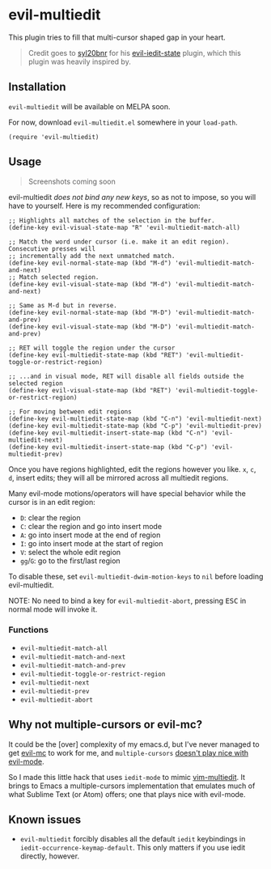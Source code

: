 # evil-multiedit

This plugin tries to fill that multi-cursor shaped gap in your heart.

> Credit goes to [syl20bnr]() for his [evil-iedit-state]() plugin, which this plugin was
> heavily inspired by.

## Installation

`evil-multiedit` will be available on MELPA soon.

For now, download `evil-multiedit.el` somewhere in your `load-path`.

`(require 'evil-multiedit)`

## Usage

> Screenshots coming soon

<!-- ![evil-multiedit-match-all](/../screenshots/match-all.png?raw=true) -->
<!-- ![evil-multiedit-match-and-next/prev](/../screenshots/matching.png?raw=true) -->
<!-- ![evil-multiedit-restrict-to-region](/../screenshots/match-all.png?raw=true) -->

evil-multiedit *does not bind any new keys*, so as not to impose, so you will have to
yourself. Here is my recommended configuration:

```elisp
;; Highlights all matches of the selection in the buffer.
(define-key evil-visual-state-map "R" 'evil-multiedit-match-all)

;; Match the word under cursor (i.e. make it an edit region). Consecutive presses will
;; incrementally add the next unmatched match.
(define-key evil-normal-state-map (kbd "M-d") 'evil-multiedit-match-and-next)
;; Match selected region.
(define-key evil-visual-state-map (kbd "M-d") 'evil-multiedit-match-and-next)

;; Same as M-d but in reverse.
(define-key evil-normal-state-map (kbd "M-D") 'evil-multiedit-match-and-prev)
(define-key evil-visual-state-map (kbd "M-D") 'evil-multiedit-match-and-prev)

;; RET will toggle the region under the cursor
(define-key evil-multiedit-state-map (kbd "RET") 'evil-multiedit-toggle-or-restrict-region)

;; ...and in visual mode, RET will disable all fields outside the selected region
(define-key evil-visual-state-map (kbd "RET") 'evil-multiedit-toggle-or-restrict-region)

;; For moving between edit regions
(define-key evil-multiedit-state-map (kbd "C-n") 'evil-multiedit-next)
(define-key evil-multiedit-state-map (kbd "C-p") 'evil-multiedit-prev)
(define-key evil-multiedit-insert-state-map (kbd "C-n") 'evil-multiedit-next)
(define-key evil-multiedit-insert-state-map (kbd "C-p") 'evil-multiedit-prev)
```

Once you have regions highlighted, edit the regions however you like. `x`, `c`, `d`,
insert edits; they will all be mirrored across all multiedit regions.

Many evil-mode motions/operators will have special behavior while the cursor is in an edit
region:

* `D`: clear the region
* `C`: clear the region and go into insert mode
* `A`: go into insert mode at the end of region
* `I`: go into insert mode at the start of region
* `V`: select the whole edit region
* `gg`/`G`: go to the first/last region

To disable these, set `evil-multiedit-dwim-motion-keys` to `nil` before loading
evil-multiedit.

NOTE: No need to bind a key for `evil-multiedit-abort`, pressing <kbd>ESC</kbd> in normal
mode will invoke it.

### Functions

* `evil-multiedit-match-all`
* `evil-multiedit-match-and-next`
* `evil-multiedit-match-and-prev`
* `evil-multiedit-toggle-or-restrict-region`
* `evil-multiedit-next`
* `evil-multiedit-prev`
* `evil-multiedit-abort`

## Why not multiple-cursors or evil-mc?

It could be the [over] complexity of my emacs.d, but I've never managed to get
[evil-mc](https://github.com/gabesoft/evil-mc) to work for me, and `multiple-cursors`
[doesn't play nice with evil-mode](https://github.com/magnars/multiple-cursors.el/issues/17).

So I made this little hack that uses `iedit-mode` to mimic
[vim-multiedit](https://github.com/hlissner/vim-multiedit). It brings to Emacs a
multiple-cursors implementation that emulates much of what Sublime Text (or Atom) offers;
one that plays nice with evil-mode.

## Known issues

* `evil-multiedit` forcibly disables all the default `iedit` keybindings in
  `iedit-occurrence-keymap-default`. This only matters if you use iedit directly, however.
